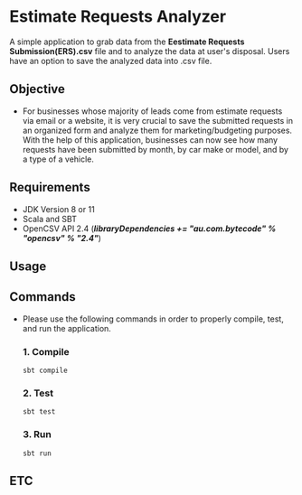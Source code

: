 # Estimate Requests Analyzer
A simple application to grab data from the **Eestimate Requests Submission(ERS).csv** file and to analyze the data at user's disposal. Users have an option to save the analyzed data into .csv file.

## Objective
- For businesses whose majority of leads come from estimate requests via email or a website, it is very crucial to save the submitted requests in an organized form and analyze them for marketing/budgeting purposes. With the help of this application, businesses can now see how many requests have been submitted by month, by car make or model, and by a type of a vehicle.

## Requirements
- JDK Version 8 or 11
- Scala and SBT
- OpenCSV API 2.4 (***libraryDependencies += "au.com.bytecode" % "opencsv" % "2.4"***)

## Usage

## Commands
- Please use the following commands in order to properly compile, test, and run the application.

  ### 1. Compile
  ```
  sbt compile
  ```

  ### 2. Test
  ```
  sbt test
  ```

  ### 3. Run
  ```
  sbt run
  ```


## ETC
